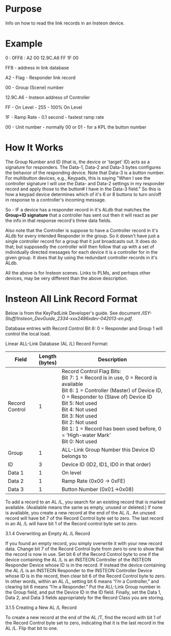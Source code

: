 # Purpose

Info on how to read the link records in an Insteon device.

# Example

0 : 0FF8 : A2 00 12.9C.A6 FF 1F 00

FF8 - address in link database

A2 - Flag - Responder link record

00 - Group (Scene) number

12.9C.A6 - Insteon address of Controller

FF - On Level - 255 - 100% On Level

1F - Ramp Rate - 0.1 second - fastest ramp rate

00 - Unit number - normally 00 or 01 - for a KPL the button number

# How It Works

The Group Number and ID (that is, the device or 'target' ID) acts as a signature for responders. The Data-1, Data-2 and Data-3 bytes configures the behavior of the responding device. Note that Data-3 is a button number. For multibutton devices, e.g., Keypads, this is saying "When I see the controller signature I will use the Data- and Data-2 settings in my responder record and apply those to the button# I have in the Data-3 field." So this is how a keypad device determines which of it's 6 or 8 buttons to turn on/off in response to a controller's incoming message.

So - IF a device has a responder record in it's ALdb that matches the **Group+ID signature** that a controller has sent out then it will react as per the info in that response record's three data fields.

Also note that the Controller is suppose to have a Controller record in it's ALdb for every intended Responder in the group. So it doesn't have just a single controller record for a group that it just broadcasts out. It does do that; but supposedly the controller wiill then follow that up with a set of individually directed messages for each device it is a controller for in the given group. It does that by using the redundant controller records in it's ALdb.

All the above is for Insteon scenes. Links to PLMs, and perhaps other devices, may be very different than the above description.

# Insteon All Link Record Format

Below is from the KeyPadLink Developer's guide. See document */ISY-Stuff/Insteon_DevGuide_2334-xxx2486xdev-042013-en.pdf*.

Database entries with Record Control Bit 6: 0 = Responder and Group 1 will control the local load.

Linear ALL-Link Database (AL /L) Record Format:

| Field          | Length<br>(bytes) | Description                                                                                                                                                                                                                                                                                                                             |
| -------------- | ----------------- | --------------------------------------------------------------------------------------------------------------------------------------------------------------------------------------------------------------------------------------------------------------------------------------------------------------------------------------- |
| Record Control | 1                 | Record Control Flag Bits:<br>Bit 7: 1 = Record is in use, 0 = Record is available<br>Bit 6: 1 = Controller (Master) of Device ID, 0 = Responder to (Slave of) Device ID<br>Bit 5: Not used<br>Bit 4: Not used<br>Bit 3: Not used<br>Bit 2: Not used<br>Bit 1: 1 = Record has been used before, 0 = ‘High-water Mark’<br>Bit 0: Not used |
| Group          | 1                 | ALL-Link Group Number this Device ID belongs to                                                                                                                                                                                                                                                                                         |
| ID             | 3                 | Device ID (ID2, ID1, ID0 in that order)                                                                                                                                                                                                                                                                                                 |
| Data 1         | 1                 | On level                                                                                                                                                                                                                                                                                                                                |
| Data 2         | 1                 | Ramp Rate (0x00 -> 0xFE)                                                                                                                                                                                                                                                                                                                |
| Data 3         | 1                 | Button Number (0x01->0x08)                                                                                                                                                                                                                                                                                                              |

To add a record to an AL /L, you search for an existing record that is marked available. (Available means the same as empty, unused or deleted.) If none is available, you create a new record at the end of the AL /L. An unused record will have bit 7 of the Record Control byte set to zero. The last record in an AL /L will have bit 1 of the Record control byte set to zero.

3.1.4 Overwriting an Empty AL /L Record

If you found an empty record, you simply overwrite it with your new record data. Change bit 7 of the Record Control byte from zero to one to show that the record is
now in use. Set bit 6 of the Record Control byte to one if the device containing the AL /L is an INSTEON Controller of the INSTEON Responder Device whose ID is in the record. If instead the device containing the AL /L is an INSTEON Responder to the INSTEON Controller Device whose ID is in the record, then clear bit 6 of the Record Control byte to zero. In other words, within an AL /L, setting bit 6 means “I’m a Controller,” and clearing bit 6 means “I’m a Responder.” Put the ALL-Link Group number in the Group field, and put the Device ID in the ID field. Finally, set the Data 1, Data 2, and Data 3 fields appropriately for the Record Class you are storing.

3.1.5 Creating a New AL /L Record

To create a new record at the end of the AL /T, find the record with bit 1 of the Record Control byte set to zero, indicating that it is the last record in the AL /L. Flip that bit to one.

